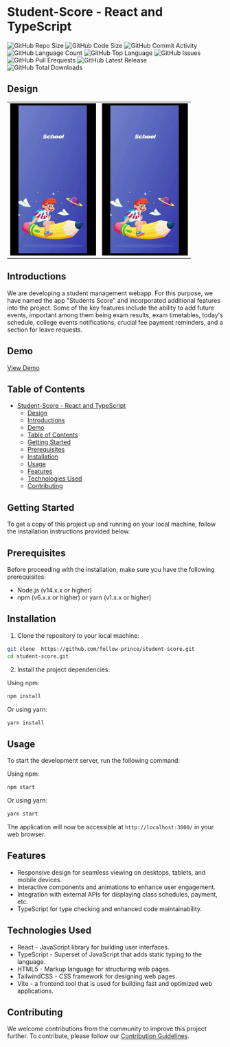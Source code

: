 # Student-Score - React and TypeScript

![GitHub Repo Size](https://img.shields.io/github/repo-size/follow-prince/student-score?color=d62936&label=Repo%20Size&style=flat-square)
![GitHub Code Size](https://img.shields.io/github/languages/code-size/follow-prince/student-score?color=e6a400&label=Code%20Size&style=flat-square)
![GitHub Commit Activity](https://img.shields.io/github/commit-activity/m/follow-prince/student-score?color=138a3d&label=Commit%20Activity&style=flat-square)
![GitHub Language Count](https://img.shields.io/github/languages/count/follow-prince/student-score?color=1f77b4&label=Total%20Languages&style=flat-square)
![GitHub Top Language](https://img.shields.io/github/languages/top/follow-prince/student-score?color=7f0c7f&style=flat-square)
![GitHub Issues](https://img.shields.io/github/issues/follow-prince/student-score?color=098f76&label=GitHub%20Issues&style=flat-square)
![GitHub Pull Erequests](https://img.shields.io/github/issues-pr/follow-prince/student-score?color=2c324f&label=GitHub%20Pull%20Requests&style=flat-square)
![GitHub Latest Release](https://img.shields.io/github/v/release/follow-prince/student-score?color=f5426f&label=Latest%20Release&style=flat-square)
![GitHub Total Downloads](https://img.shields.io/github/downloads/follow-prince/student-score/total?color=4a2600&label=Total%20Downloads&style=flat-square)

<!-- ![Website Status](https://img.shields.io/website?down_message=Down%20%26%20Offline&label=Website%20Status&up_message=Up%20%26%20Online&url=https%3A%2F%2Fprince-dev.vercel.app) -->

## Design

<div>
    <table>
        <tc>
            <td align="center">
                <img src="./assets/video/review-gif.gif" width="200" alt="GIF 1" />
            </td>
        </tc>
        <tc>
            <td align="center">
                <img src="./assets/video/review-gif.gif" width="200" alt="GIF 2" />
            </td>
        </tc>
    </table>
</div>

## Introductions

We are developing a student management webapp. For this purpose, we have named the app "Students Score" and incorporated additional features into the project. Some of the key features include the ability to add future events, important among them being exam results, exam timetables, today's schedule, college events notifications, crucial fee payment reminders, and a section for leave requests.

## Demo

[View Demo](https://studentscore.vercel.app)

## Table of Contents

- [Student-Score - React and TypeScript](#student-score---react-and-typescript)
  - [Design](#design)
  - [Introductions](#introductions)
  - [Demo](#demo)
  - [Table of Contents](#table-of-contents)
  - [Getting Started](#getting-started)
  - [Prerequisites](#prerequisites)
  - [Installation](#installation)
  - [Usage](#usage)
  - [Features](#features)
  - [Technologies Used](#technologies-used)
  - [Contributing](#contributing)

## Getting Started

To get a copy of this project up and running on your local machine, follow the installation instructions provided below.

## Prerequisites

Before proceeding with the installation, make sure you have the following prerequisites:

- Node.js (v14.x.x or higher)
- npm (v6.x.x or higher) or yarn (v1.x.x or higher)

## Installation

1. Clone the repository to your local machine:

```bash
git clone  https://github.com/follow-prince/student-score.git
cd student-score.git
```

2. Install the project dependencies:

Using npm:

```bash
npm install
```

Or using yarn:

```bash
yarn install
```

## Usage

To start the development server, run the following command:

Using npm:

```bash
npm start
```

Or using yarn:

```bash
yarn start
```

The application will now be accessible at `http://localhost:3000/` in your web browser.

## Features

- Responsive design for seamless viewing on desktops, tablets, and mobile devices.
- Interactive components and animations to enhance user engagement.
- Integration with external APIs for displaying  class schedules, payment, etc.
- TypeScript for type checking and enhanced code maintainability.

## Technologies Used

- React - JavaScript library for building user interfaces.
- TypeScript - Superset of JavaScript that adds static typing to the language.
- HTML5 - Markup language for structuring web pages.
- TailwindCSS - CSS framework for designing web pages.
- Vite - a frontend tool that is used for building fast and optimized web applications.

## Contributing

We welcome contributions from the community to improve this project further. To contribute, please follow our [Contribution Guidelines](CONTRIBUTING.md).
